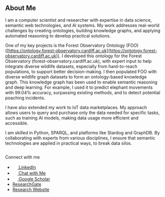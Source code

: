 ## About Me 
 
I am a computer scientist and researcher with expertise in data science, semantic web technologies, and AI systems. My work addresses real-world challenges by creating ontologies, building knowledge graphs, and applying automated reasoning to develop practical solutions.  

One of my key projects is the Forest Observatory Ontology (FOO) ([https://ontology.forest-observatory.cardiff.ac.uk](https://ontology.forest-observatory.cardiff.ac.uk)). I developed this ontology for the Forest Observatory (forest-observatory.cardiff.ac.uk), with expert input to help integrate diverse wildlife datasets, especially from hard-to-reach populations, to support better decision-making. 
I then populated FOO with diverse wildlife graph datasets to form an ontology-based knowledge graph. This knowledge graph has been used to enable semantic reasoning and deep learning. For example, I used it to predict elephant movements with 99.04% accuracy, surpassing existing methods, and to detect potential poaching incidents.  

I have also extended my work to IoT data marketplaces. My approach allows users to query and purchase only the data needed for specific tasks, such as training AI models, making data usage more efficient and accessible.  

I am skilled in Python, SPARQL, and platforms like Stardog and GraphDB. By collaborating with experts from various disciplines, I ensure that semantic technologies are applied in practical ways, to break data silos.

```{tableofcontents}
```

Connect with me  
- [<img src="https://cdn-icons-png.flaticon.com/512/145/145807.png" width="16"> LinkedIn](https://www.linkedin.com/in/naeima-hamed-ba553041/)  
- [<img src="https://cdn-icons-png.flaticon.com/512/4712/4712027.png" width="16"> Chat with Me](https://naeima.zapier.app/chat?trk=public_post_embed_feed-article-content)
- [<img src="https://cdn-icons-png.flaticon.com/512/2983/2983676.png" width="16"> Google Scholar](https://scholar.google.com/citations?user=YwwRkRAAAAAJ&hl=en)
- [ResearchGate](https://www.researchgate.net/profile/Naeima-Hamed)  
- [Research Website](https://ontology.forest-observatory.cardiff.ac.uk)  

